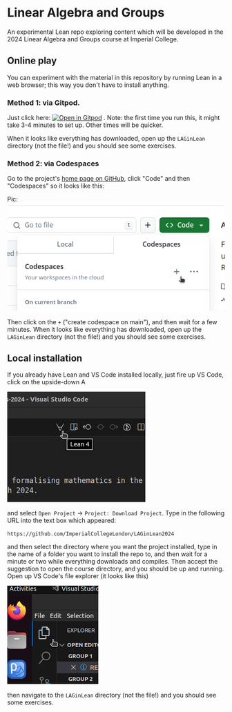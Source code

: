 # Linear Algebra and Groups

An experimental Lean repo exploring content which will be developed in the 2024 Linear Algebra and Groups course at Imperial College.

## Online play

You can experiment with the material in this repository by running Lean in a web browser; this way you don't have to install anything.

### Method 1: via Gitpod.

Just click here: [![Open in Gitpod](https://gitpod.io/button/open-in-gitpod.svg)](https://gitpod.io/#https://github.com/ImperialCollegeLondon/LAGinLean2024) . Note: the first time you run this, it might take 3-4 minutes to set up. Other times will be quicker.

When it looks like everything has downloaded, open up the `LAGinLean` directory (not the file!) and you should see some exercises.

### Method 2: via Codespaces

Go to the project's [home page on GitHub](https://github.com/ImperialCollegeLondon/LAGinLean2024),
click "Code" and then "Codespaces" so it looks like this:

Pic: ![codespaces installation](png/codespaces.png?raw=true "codespaces installation")

Then click on the `+` ("create codespace on main"), and then wait for a few minutes. When it looks like everything has downloaded, open up the `LAGinLean` directory (not the file!) and you should see some exercises.

## Local installation

If you already have Lean and VS Code installed locally, just fire up VS Code, click on the upside-down A

![an upside-down A](png/clone_forall.png?raw=true "an upside-down A")

and select `Open Project` -> `Project: Download Project`. Type in the following URL into the text box which appeared:

```
https://github.com/ImperialCollegeLondon/LAGinLean2024
```

and then select the directory where you want the project installed, type in the name of a folder you want to install the repo to, and then wait for a minute or two while everything downloads and compiles. Then accept the suggestion to open the course directory, and you should be up and running. Open up VS Code's file explorer (it looks like this)

![File explorer](png/file_explorer.png?raw=true "File explorer")

then navigate to the `LAGinLean` directory (not the file!) and you should see some exercises.
